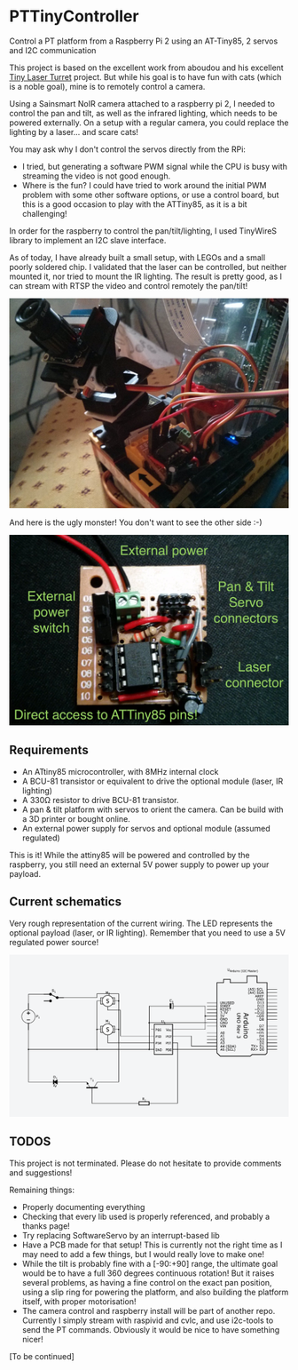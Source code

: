 # PTTinyController
Control a PT platform from a Raspberry Pi 2 using an AT-Tiny85, 2 servos and I2C communication

This project is based on the excellent work from aboudou and his excellent [Tiny Laser Turret](https://github.com/aboudou/tinylaserturret) project. But while his goal is to have fun with cats (which is a noble goal), mine is to remotely control a camera.

Using a Sainsmart NoIR camera attached to a raspberry pi 2, I needed to control the pan and tilt, as well as the infrared lighting, which needs to be powered externally. On a setup with a regular camera, you could replace the lighting by a laser... and scare cats!

You may ask why I don't control the servos directly from the RPi:
- I tried, but generating a software PWM signal while the CPU is busy with streaming the video is not good enough.
- Where is the fun? I could have tried to work around the initial PWM problem with some other software options, or use a control board, but this is a good occasion to play with the ATTiny85, as it is a bit challenging!

In order for the raspberry to control the pan/tilt/lighting, I used TinyWireS library to implement an I2C slave interface.

As of today, I have already built a small setup, with LEGOs and a small poorly soldered chip. I validated that the laser can be controlled, but neither mounted it, nor tried to mount the IR lighting. The result is pretty good, as I can stream with RTSP the video and control remotely the pan/tilt!

![Current version](imgs/lego_platform.jpg "Current version of my platform")

And here is the ugly monster! You don't want to see the other side :-)

![Soldering hell](imgs/board.jpg "Current dev board")

## Requirements
- An ATtiny85 microcontroller, with 8MHz internal clock
- A BCU-81 transistor or equivalent to drive the optional module (laser, IR lighting)
- A 330Ω resistor to drive BCU-81 transistor.
- A pan & tilt platform with servos to orient the camera. Can be build with a 3D printer or bought online.
- An external power supply for servos and optional module (assumed regulated)

This is it! While the attiny85 will be powered and controlled by the raspberry, you still need an external 5V power supply to power up your payload.

## Current schematics

Very rough representation of the current wiring. The LED represents the optional payload (laser, or IR lighting). Remember that you need to use a 5V regulated power source!

![Schematics](imgs/schema.png "Current schematics")

## TODOS
This project is not terminated. Please do not hesitate to provide comments and suggestions!

Remaining things:
- Properly documenting everything
- Checking that every lib used is properly referenced, and probably a thanks page!
- Try replacing SoftwareServo by an interrupt-based lib
- Have a PCB made for that setup! This is currently not the right time as I may need to add a few things, but I would really love to make one!
- While the tilt is probably fine with a [-90:+90] range, the ultimate goal would be to have a full 360 degrees continuous rotation! But it raises several problems, as having a fine control on the exact pan position, using a slip ring for powering the platform, and also building the platform itself, with proper motorisation!
- The camera control and raspberry install will be part of another repo. Currently I simply stream with raspivid and cvlc, and use i2c-tools to send the PT commands. Obviously it would be nice to have something nicer!

[To be continued]
